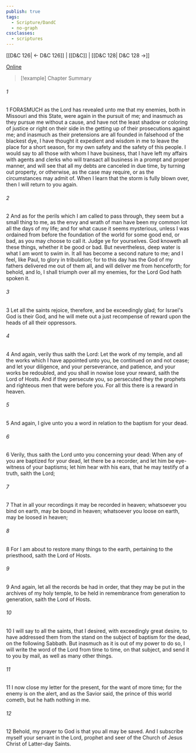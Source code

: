 ```yaml
---
publish: true
tags:
  - Scripture/DandC
  - no-graph
cssclasses:
  - scriptures
---
```

[[D&C 126| ← D&C 126]] | [[D&C]] | [[D&C 128| D&C 128 →]]

[Online](https://churchofjesuschrist.org/study/scriptures/dc-testament/dc/127?lang=eng)

>[!example] Chapter Summary
>
###### 1
1 FORASMUCH as the Lord has revealed unto me that my enemies, both in Missouri and this State, were again in the pursuit of me; and inasmuch as they pursue me without a cause, and have not the least shadow or coloring of justice or right on their side in the getting up of their prosecutions against me; and inasmuch as their pretensions are all founded in falsehood of the blackest dye, I have thought it expedient and wisdom in me to leave the place for a short season, for my own safety and the safety of this people. I would say to all those with whom I have business, that I have left my affairs with agents and clerks who will transact all business in a prompt and proper manner, and will see that all my debts are canceled in due time, by turning out property, or otherwise, as the case may require, or as the circumstances may admit of. When I learn that the storm is fully blown over, then I will return to you again.
###### 2
2 And as for the perils which I am called to pass through, they seem but a small thing to me, as the envy and wrath of man have been my common lot all the days of my life; and for what cause it seems mysterious, unless I was ordained from before the foundation of the world for some good end, or bad, as you may choose to call it. Judge ye for yourselves. God knoweth all these things, whether it be good or bad. But nevertheless, deep water is what I am wont to swim in. It all has become a second nature to me; and I feel, like Paul, to glory in tribulation; for to this day has the God of my fathers delivered me out of them all, and will deliver me from henceforth; for behold, and lo, I shall triumph over all my enemies, for the Lord God hath spoken it.
###### 3
3 Let all the saints rejoice, therefore, and be exceedingly glad; for Israel's God is their God, and he will mete out a just recompense of reward upon the heads of all their oppressors.
###### 4
4 And again, verily thus saith the Lord: Let the work of my temple, and all the works which I have appointed unto you, be continued on and not cease; and let your diligence, and your perseverance, and patience, and your works be redoubled, and you shall in nowise lose your reward, saith the Lord of Hosts. And if they persecute you, so persecuted they the prophets and righteous men that were before you. For all this there is a reward in heaven.
###### 5
5 And again, I give unto you a word in relation to the baptism for your dead.
###### 6
6 Verily, thus saith the Lord unto you concerning your dead: When any of you are baptized for your dead, let there be a recorder, and let him be eye-witness of your baptisms; let him hear with his ears, that he may testify of a truth, saith the Lord;
###### 7
7 That in all your recordings it may be recorded in heaven; whatsoever you bind on earth, may be bound in heaven; whatsoever you loose on earth, may be loosed in heaven;
###### 8
8 For I am about to restore many things to the earth, pertaining to the priesthood, saith the Lord of Hosts.
###### 9
9 And again, let all the records be had in order, that they may be put in the archives of my holy temple, to be held in remembrance from generation to generation, saith the Lord of Hosts.
###### 10
10 I will say to all the saints, that I desired, with exceedingly great desire, to have addressed them from the stand on the subject of baptism for the dead, on the following Sabbath. But inasmuch as it is out of my power to do so, I will write the word of the Lord from time to time, on that subject, and send it to you by mail, as well as many other things.
###### 11
11 I now close my letter for the present, for the want of more time; for the enemy is on the alert, and as the Savior said, the prince of this world cometh, but he hath nothing in me.
###### 12
12 Behold, my prayer to God is that you all may be saved. And I subscribe myself your servant in the Lord, prophet and seer of the Church of Jesus Christ of Latter-day Saints.




